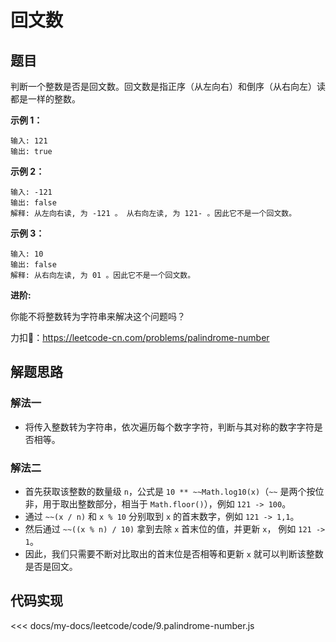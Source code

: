 # 回文数

## 题目

判断一个整数是否是回文数。回文数是指正序（从左向右）和倒序（从右向左）读都是一样的整数。

**示例 1：**

    输入: 121
    输出: true

**示例 2：**
  
    输入: -121
    输出: false
    解释: 从左向右读, 为 -121 。 从右向左读, 为 121- 。因此它不是一个回文数。

**示例 3：**
  
    输入: 10
    输出: false
    解释: 从右向左读, 为 01 。因此它不是一个回文数。

**进阶:**

你能不将整数转为字符串来解决这个问题吗？

力扣🔗：<https://leetcode-cn.com/problems/palindrome-number>

## 解题思路

### 解法一

* 将传入整数转为字符串，依次遍历每个数字字符，判断与其对称的数字字符是否相等。

### 解法二

* 首先获取该整数的数量级 `n`，公式是 `10 ** ~~Math.log10(x)`（`~~` 是两个按位非，用于取出整数部分，相当于 `Math.floor()`），例如 `121 -> 100`。
* 通过 `~~(x / n)` 和 `x % 10` 分别取到 `x` 的首末数字，例如 `121 -> 1,1`。
* 然后通过 `~~((x % n) / 10)` 拿到去除 `x` 首末位的值，并更新 `x`， 例如 `121 -> 1`。
* 因此，我们只需要不断对比取出的首末位是否相等和更新 `x` 就可以判断该整数是否是回文。

## 代码实现

<<< docs/my-docs/leetcode/code/9.palindrome-number.js
